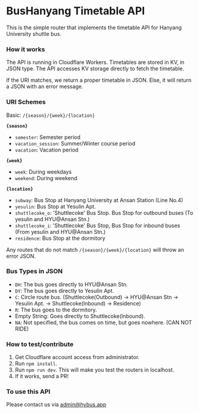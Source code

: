 # BusHanyang Timetable API

This is the simple router that implements the timetable API for Hanyang University shuttle bus.

### How it works

The API is running in Cloudflare Workers.
Timetables are stored in KV, in JSON type.
The API accesses KV storage directly to fetch the timetable.


If the URI matches, we return a proper timetable in JSON. 
Else, it will return a JSON with an error message.


### URI Schemes

Basic: `/{season}/{week}/{location}`

**`{season}`**
* `semester`: Semester period
* `vacation_session`: Summer/Winter course period
* `vacation`: Vacation period


**`{week}`**
* `week`: During weekdays
* `weekend`: During weekend


**`{location}`**
* `subway`: Bus Stop at Hanyang University at Ansan Station (Line No.4)
* `yesulin`: Bus Stop at Yesulin Apt.
* `shuttlecoke_o`: 'Shuttlecoke' Bus Stop. Bus Stop for outbound buses (To yesulin and HYU@Ansan Stn.)
* `shuttlecoke_i`: 'Shuttlecoke' Bus Stop, Bus Stop for inbound buses (From yesulin and HYU@Ansan Stn.)
* `residence`: Bus Stop at the dormitory

Any routes that do not match `/{season}/{week}/{location}` will throw an error JSON.


### Bus Types in JSON

* `DH`: The bus goes directly to HYU@Ansan Stn.
* `DY`: The bus goes directly to Yesulin Apt.
* `C`: Circle route bus. (Shuttlecoke(Outbound) -> HYU@Ansan Stn -> Yesulin Apt. -> Shuttlecoke(Inbound) -> Residence)
* `R`: The bus goes to the dormitory.
* Empty String: Goes directly to Shuttlecoke(Inbound).
* `NA`: Not specified, the bus comes on time, but goes nowhere. (CAN NOT RIDE)


### How to test/contribute

1. Get Cloudflare account access from administrator.
2. Run `npm install`.
3. Run `npm run dev`. This will make you test the routers in localhost.
4. If it works, send a PR!


### To use this API

Please contact us via admin@hybus.app
